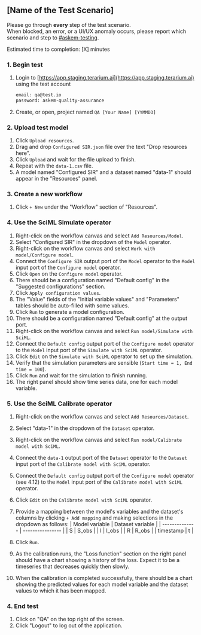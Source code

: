 ## [Name of the Test Scenario]
Please go through __every__ step of the test scenario.\
When blocked, an error, or a UI/UX anomaly occurs, please report which scenario and step to [\#askem-testing](https://unchartedsoftware.slack.com/archives/C06FGLXB2CE).

Estimated time to completion: [X] minutes

### 1. Begin test

1. Login to [https://app.staging.terarium.ai](https://app.staging.terarium.ai) using the test account

    ```bash
    email: qa@test.io
    password: askem-quality-assurance
    ```

2. Create, or open, project named `QA [Your Name] [YYMMDD]`

### 2. Upload test model

1. Click `Upload resources`.
2. Drag and drop `Configured SIR.json` file over the text "Drop resources here".
3. Click `Upload` and wait for the file upload to finish.
4. Repeat with the `data-1.csv` file.
5. A model named "Configured SIR" and a dataset named "data-1" should appear in the "Resources" panel.

### 3. Create a new workflow

1. Click `+ New` under the "Workflow" section of "Resources".

### 4. Use the SciML Simulate operator

1. Right-click on the workflow canvas and select `Add Resources/Model`.
2. Select "Configured SIR" in the dropdown of the `Model` operator.
3. Right-click on the workflow canvas and select `Work with model/Configure model`.
4. Connect the `Configure SIR` output port of the `Model` operator to the `Model` input port of the `Configure model` operator.
5. Click `Open` on the `Configure model` operator.
6. There should be a configuration named "Default config" in the "Suggested configurations" section.
7. Click `Apply configuration values`.
8. The "Value" fields of the "Initial variable values" and "Parameters" tables should be auto-filled with some values.
9. Click `Run` to generate a model configuration.
10. There should be a configuration named "Default config" at the output port.
11. Right-click on the workflow canvas and select `Run model/Simulate with SciML`.
12. Connect the `Default config` output port of the `Configure model` operator to the `Model` input port of the `Simulate with SciML` operator.
13. Click `Edit` on the `Simulate with SciML` operator to set up the simulation.
14. Verify that the simulation parameters are sensible (`Start time = 1, End time = 100`).
15. Click `Run` and wait for the simulation to finish running.
16. The right panel should show time series data, one for each model variable.

### 5. Use the SciML Calibrate operator

1. Right-click on the workflow canvas and select `Add Resources/Dataset`.
2. Select "data-1" in the dropdown of the `Dataset` operator.
3. Right-click on the workflow canvas and select `Run model/Calibrate model with SciML`.
4. Connect the `data-1` output port of the `Dataset` operator to the `Dataset` input port of the `Calibrate model with SciML` operator.
5. Connect the `Default config` output port of the `Configure model` operator (see 4.12) to the `Model` input port of the `Calibrate model with SciML` operator.
6. Click `Edit` on the `Calibrate model with SciML` operator.
7. Provide a mapping between the model's variables and the dataset's columns by clicking `+ Add mapping` and making selections in the dropdown as follows:
| Model variable | Dataset variable |
| -------------- | ---------------- |
| S | S_obs |
| I | I_obs |
| R | R_obs |
| timestamp | t |

8. Click `Run`.
9. As the calibration runs, the "Loss function" section on the right panel should have a chart showing a history of the loss. Expect it to be a timeseries that decreases quickly then slowly.
10. When the calibration is completed successfully, there should be a chart showing the predicted values for each model variable and the dataset values to which it has been mapped.

### 4. End test

1. Click on "QA" on the top right of the screen.
2. Click "Logout" to log out of the application.
